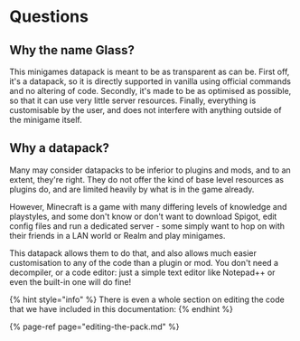 # Questions

## Why the name Glass?

This minigames datapack is meant to be as transparent as can be. First off, it's a datapack, so it is directly supported in vanilla using official commands and no altering of code. Secondly, it's made to be as optimised as possible, so that it can use very little server resources. Finally, everything is customisable by the user, and does not interfere with anything outside of the minigame itself.

## Why a datapack?

Many may consider datapacks to be inferior to plugins and mods, and to an extent, they're right. They do not offer the kind of base level resources as plugins do, and are limited heavily by what is in the game already.

However, Minecraft is a game with many differing levels of knowledge and playstyles, and some don't know or don't want to download Spigot, edit config files and run a dedicated server - some simply want to hop on with their friends in a LAN world or Realm and play minigames.

This datapack allows them to do that, and also allows much easier customisation to any of the code than a plugin or mod. You don't need a decompiler, or a code editor: just a simple text editor like Notepad++ or even the built-in one will do fine!

{% hint style="info" %}
There is even a whole section on editing the code that we have included in this documentation:
{% endhint %}

{% page-ref page="editing-the-pack.md" %}

